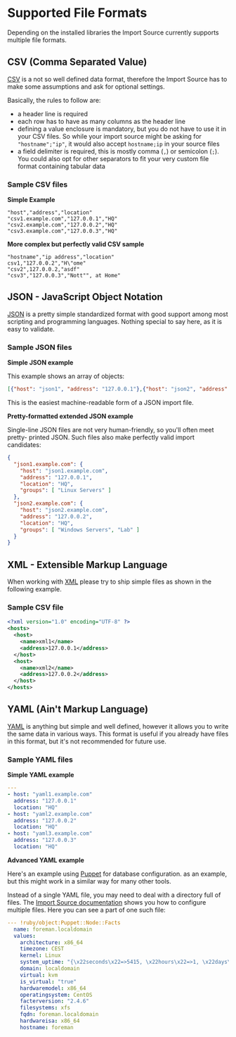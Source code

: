 # <a id="fileshipper-file-formats"></a> Supported File Formats

Depending on the installed libraries the Import Source currently supports
multiple file formats.



## <a id="fileshipper-csv-format"></a> CSV (Comma Separated Value)

[CSV](https://en.wikipedia.org/wiki/Comma-separated_values) is a not so well
defined data format, therefore the Import Source has to make some assumptions
and ask for optional settings.

Basically, the rules to follow are:

* a header line is required
* each row has to have as many columns as the header line
* defining a value enclosure is mandatory, but you do not have to use it in your
  CSV files. So while your import source might be asking for `"hostname";"ip"`,
  it would also accept `hostname;ip` in your source files
* a field delimiter is required, this is mostly comma (`,`) or semicolon (`;`).
  You could also opt for other separators to fit your very custom file format
  containing tabular data



### <a id="fileshipper-csv-format-samples"></a> Sample CSV files


**Simple Example**
```csv
"host","address","location"
"csv1.example.com","127.0.0.1","HQ"
"csv2.example.com","127.0.0.2","HQ"
"csv3.example.com","127.0.0.3","HQ"
```


**More complex but perfectly valid CSV sample**

```csv
"hostname","ip address","location"
csv1,"127.0.0.2","H\"ome"
"csv2",127.0.0.2,"asdf"
"csv3","127.0.0.3","Nott"", at Home"
```



## <a id="fileshipper-json-format"></a> JSON - JavaScript Object Notation

[JSON](https://en.wikipedia.org/wiki/JSON) is a pretty simple standardized format
with good support among most scripting and programming languages. Nothing special
to say here, as it is easy to validate.



### <a id="fileshipper-json-format-samples"></a> Sample JSON files


**Simple JSON example**

This example shows an array of objects:

```json
[{"host": "json1", "address": "127.0.0.1"},{"host": "json2", "address": "127.0.0.2"}]
```

This is the easiest machine-readable form of a JSON import file.


**Pretty-formatted extended JSON example**

Single-line JSON files are not very human-friendly, so you'll often meet pretty-
printed JSON.  Such files also make perfectly valid import candidates:

```json
{
  "json1.example.com": {
    "host": "json1.example.com",
    "address": "127.0.0.1",
    "location": "HQ",
    "groups": [ "Linux Servers" ]
  },
  "json2.example.com": {
    "host": "json2.example.com",
    "address": "127.0.0.2",
    "location": "HQ",
    "groups": [ "Windows Servers", "Lab" ]
  }
}
```



## <a id="fileshipper-xml-format"></a> XML - Extensible Markup Language

When working with [XML](https://en.wikipedia.org/wiki/XML) please try to ship
simple files as shown in the following example.



### <a id="fileshipper-xml-format-samples"></a> Sample CSV file

```xml
<?xml version="1.0" encoding="UTF-8" ?> 
<hosts>
  <host>
    <name>xml1</name>
    <address>127.0.0.1</address>
  </host>
  <host>
    <name>xml2</name>
    <address>127.0.0.2</address>
  </host>
</hosts>
```



## <a id="fileshipper-xml-format"></a> YAML (Ain't Markup Language)

[YAML](https://en.wikipedia.org/wiki/YAML) is anything but simple and well defined,
however it allows you to write the same data in various ways.  This format is useful
if you already have files in this format, but it's not recommended for future use.



### <a id="fileshipper-yaml-format-samples"></a> Sample YAML files

**Simple YAML example**

```yaml
---
- host: "yaml1.example.com"
  address: "127.0.0.1"
  location: "HQ"
- host: "yaml2.example.com"
  address: "127.0.0.2"
  location: "HQ"
- host: "yaml3.example.com"
  address: "127.0.0.3"
  location: "HQ"
```


**Advanced YAML example**

Here's an example using [Puppet](https://puppet.com/) for database configuration.
as an example, but this might work in a similar way for many other tools.

Instead of a single YAML file, you may need to deal with a directory full of files.
The [Import Source documentation](03-ImportSource.md#fileshipper-file") shows you
how to configure multiple files.  Here you can see a part of one such file:

```yaml
--- !ruby/object:Puppet::Node::Facts
  name: foreman.localdomain
  values: 
    architecture: x86_64
    timezone: CEST
    kernel: Linux
    system_uptime: "{\x22seconds\x22=>5415, \x22hours\x22=>1, \x22days\x22=>0, \x22uptime\x22=>\x221:30 hours\x22}"
    domain: localdomain
    virtual: kvm
    is_virtual: "true"
    hardwaremodel: x86_64
    operatingsystem: CentOS
    facterversion: "2.4.6"
    filesystems: xfs
    fqdn: foreman.localdomain
    hardwareisa: x86_64
    hostname: foreman
```
